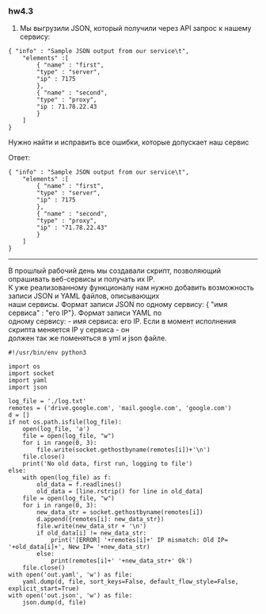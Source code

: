 ### hw4.3
1. Мы выгрузили JSON, который получили через API запрос к нашему сервису:
```
{ "info" : "Sample JSON output from our service\t",
    "elements" :[
        { "name" : "first",
        "type" : "server",
        "ip" : 7175 
        },
        { "name" : "second",
        "type" : "proxy",
        "ip : 71.78.22.43
        }
    ]
}
```
Нужно найти и исправить все ошибки, которые допускает наш сервис

Ответ: 
```
{ "info" : "Sample JSON output from our service\t",
    "elements" :[
        { "name" : "first",
        "type" : "server",
        "ip" : 7175 
        },
        { "name" : "second",
        "type" : "proxy",
        "ip" : "71.78.22.43"
        }
    ]
}
```
---

В прошлый рабочий день мы создавали скрипт, позволяющий опрашивать веб-сервисы и получать их IP.  
К уже реализованному функционалу нам нужно добавить возможность записи JSON и YAML файлов, описывающих  
наши сервисы. Формат записи JSON по одному сервису: { "имя сервиса" : "его IP"}. Формат записи YAML по  
одному сервису: - имя сервиса: его IP. Если в момент исполнения скрипта меняется IP у сервиса - он  
должен так же поменяться в yml и json файле.

```
#!/usr/bin/env python3

import os
import socket
import yaml
import json

log_file = './log.txt'
remotes = ('drive.google.com', 'mail.google.com', 'google.com')
d = []
if not os.path.isfile(log_file):
    open(log_file, 'a')
    file = open(log_file, "w")
    for i in range(0, 3):
        file.write(socket.gethostbyname(remotes[i])+'\n')
    file.close()
    print('No old data, first run, logging to file')
else:
    with open(log_file) as f:
        old_data = f.readlines()
        old_data = [line.rstrip() for line in old_data]
    file = open(log_file, "w")
    for i in range(0, 3):
        new_data_str = socket.gethostbyname(remotes[i])
        d.append({remotes[i]: new_data_str})
        file.write(new_data_str + '\n')
        if old_data[i] != new_data_str:
            print('[ERROR] '+remotes[i]+' IP mismatch: Old IP= '+old_data[i]+', New IP= '+new_data_str)
        else:
            print(remotes[i]+' '+new_data_str+' Ok')
    file.close()
with open('out.yaml', 'w') as file:
    yaml.dump(d, file, sort_keys=False, default_flow_style=False, explicit_start=True)
with open('out.json', 'w') as file:
    json.dump(d, file)
```
